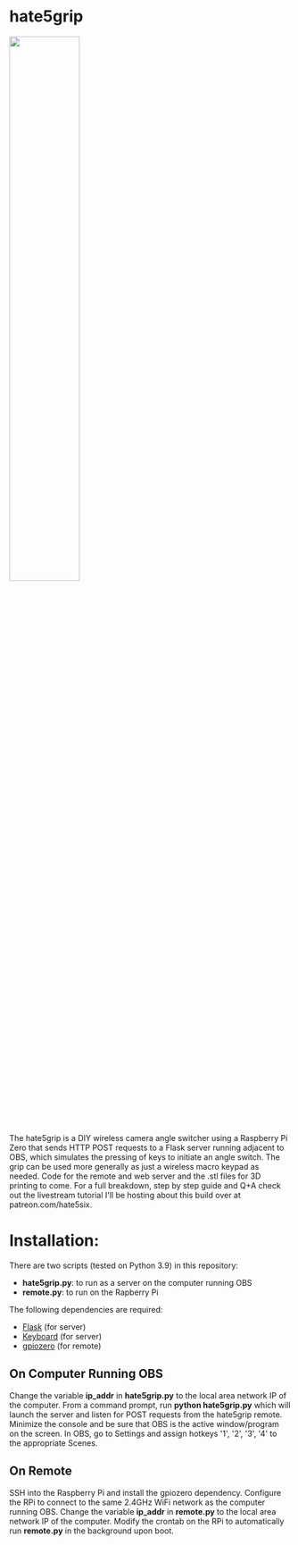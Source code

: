 # hate5grip

<a href="https://www.youtube.com/watch?v=o0lLO4V0J0c" target="_blank"><img src="https://img.youtube.com/vi/o0lLO4V0J0c/maxresdefault.jpg" width="50%" height="50%"/></a>

The hate5grip is a DIY wireless camera angle switcher using a Raspberry Pi Zero that sends HTTP POST requests to a Flask server running adjacent to OBS, which simulates the pressing of keys to initiate an angle switch. The grip can be used more generally as just a wireless macro keypad as needed. Code for the remote and web server and the .stl files for 3D printing to come. For a full breakdown, step by step guide and Q+A check out the livestream tutorial I'll be hosting about this build over at patreon.com/hate5six.

<h1>Installation:</h1>

There are two scripts (tested on Python 3.9) in this repository: 

<ul>
  <li><b>hate5grip.py</b>: to run as a server on the computer running OBS</li>
  <li><b>remote.py</b>: to run on the Rapberry Pi
  </ul>
  
The following dependencies are required:
<ul>
  <li><a href="https://flask.palletsprojects.com/en/1.1.x/" target="_blank">Flask</a> (for server) </li>
  <li><a href="https://pypi.org/project/keyboard/" target="_blank">Keyboard</a> (for server) </li>
  <li><a href="https://gpiozero.readthedocs.io/en/stable/" target="_blank">gpiozero</a> (for remote)</li>
  </ul> 

<h2>On Computer Running OBS</h2>
Change the variable <b>ip_addr</b> in <b>hate5grip.py</b> to the local area network IP of the computer. From a command prompt, run <b>python hate5grip.py</b> which will launch the server and listen for POST requests from the hate5grip remote. Minimize the console and be sure that OBS is the active window/program on the screen. In OBS, go to Settings and assign hotkeys '1', '2', '3', '4' to the appropriate Scenes. 

<h2>On Remote</h2>
SSH into the Raspberry Pi and install the gpiozero dependency. Configure the RPi to connect to the same 2.4GHz WiFi network as the computer running OBS. Change the variable <b>ip_addr</b> in <b>remote.py</b> to the local area network IP of the computer. Modify the crontab on the RPi to automatically run <b>remote.py</b> in the background upon boot.
